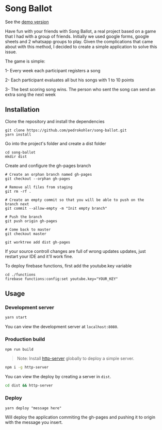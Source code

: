 # Song Ballot

See the [demo version](https://pedrokohler.github.io/song-ballot)

Have fun with your friends with Song Ballot, a real project based on a game that I had with a group of friends.
Initially we used google forms, google sheets and 2 whatsapp groups to play. Given the complications that came about with this method, I decided to create a simple application to solve this issue.

The game is simple:

1- Every week each participant registers a song

2- Each participant evaluates all but his songs with 1 to 10 points

3- The best scoring song wins. The person who sent the song can send an extra song the next week

## Installation

Clone the repository and install the dependencies
```
git clone https://github.com/pedrokohler/song-ballot.git
yarn install
```
Go into the project's folder and create a dist folder
```
cd song-ballot
mkdir dist
```
Create and configure the gh-pages branch
```
# Create an orphan branch named gh-pages
git checkout --orphan gh-pages

# Remove all files from staging
git rm -rf .

# Create an empty commit so that you will be able to push on the branch next
git commit --allow-empty -m "Init empty branch"

# Push the branch
git push origin gh-pages

# Come back to master
git checkout master

git worktree add dist gh-pages
```

If your source controll changes are full of wrong updates updates, just restart your IDE and it'll work fine.

To deploy firebase functions, first add the youtube.key variable
```
cd ./functions
firebase functions:config:set youtube.key="YOUR_KEY"
```

## Usage

### Development server

```bash
yarn start
```

You can view the development server at `localhost:8080`.

### Production build

```bash
npm run build
```

> Note: Install [http-server](https://www.npmjs.com/package/http-server) globally to deploy a simple server.

```bash
npm i -g http-server
```

You can view the deploy by creating a server in `dist`.

```bash
cd dist && http-server
```

### Deploy

```
yarn deploy "message here"
```

Will deploy the application commiting the gh-pages and pushing it to origin with the message you insert.
